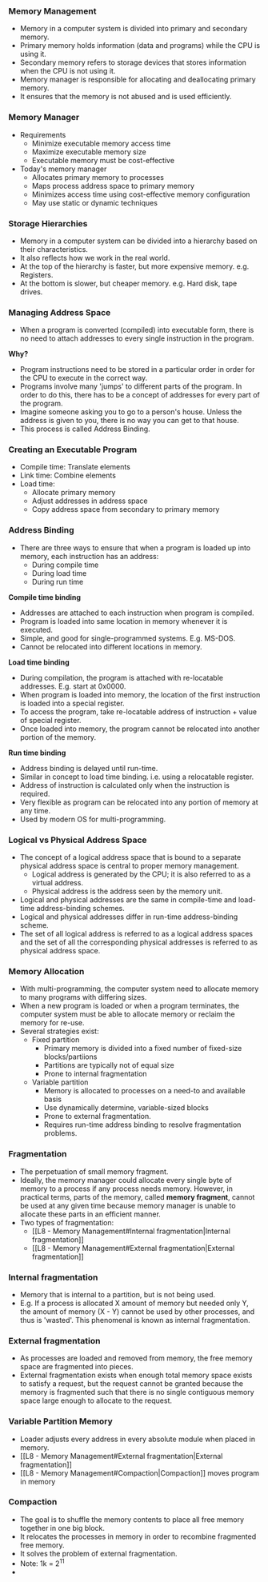 ### Memory Management
- Memory in a computer system is divided into primary and secondary memory.
- Primary memory holds information (data and programs) while the CPU is using it.
- Secondary memory refers to storage devices that stores information when the CPU is not using it.
- Memory manager is responsible for allocating and deallocating  primary memory.
- It ensures that the memory is not abused and is used efficiently.

### Memory Manager
- Requirements
	- Minimize executable memory access time
	- Maximize executable memory size
	- Executable memory must be cost-effective
- Today's memory manager
	- Allocates primary memory to processes 
	- Maps process address space to primary memory
	- Minimizes access time using cost-effective memory configuration
	- May use static or dynamic techniques

### Storage Hierarchies
- Memory in a computer system can be divided into a hierarchy based on their characteristics.
- It also reflects how we work in the real world.
- At the top of the hierarchy is faster, but more expensive memory. e.g. Registers.
- At the bottom is slower, but cheaper memory. e.g. Hard disk, tape drives.

### Managing Address Space
 - When a program is converted (compiled) into executable form, there is no need to attach addresses to every single instruction in the program.

**Why?**
- Program instructions need to be stored in a particular order in order for the CPU to execute in the correct way.
- Programs involve many 'jumps' to different parts of the program. In order to do this, there has to be a concept of addresses for every part of the program.
- Imagine someone asking you to go to a person's house. Unless the address is given to you, there is no way you can get to that house.
- This process is called Address Binding.

### Creating an Executable Program
- Compile time: Translate elements
- Link time: Combine elements
- Load time:
	- Allocate primary memory
	- Adjust addresses in address space
	- Copy address space from secondary to primary memory

### Address Binding
- There are three ways to ensure that when a program is loaded up into memory, each instruction has an address:
	- During compile time
	- During load time 
	- During run time

**Compile time binding**
- Addresses are attached to each instruction when program is compiled.
- Program is loaded into same location in memory whenever it is executed.
- Simple, and good for single-programmed systems. E.g. MS-DOS.
- Cannot be relocated into different locations in memory.

**Load time binding**
- During compilation, the program is attached with re-locatable addresses. E.g. start at 0x0000.
- When program is loaded into memory, the location of the first instruction is loaded into a special register.
- To access the program, take re-locatable address of instruction + value of special register.
- Once loaded into memory, the program cannot be relocated into another portion of the memory.

**Run time binding**
- Address binding is delayed until run-time.
- Similar in concept to load time binding. i.e. using a relocatable register.
- Address of instruction is calculated only when the instruction is required.
- Very flexible as program can be relocated into any portion of memory at any time.
- Used by modern OS for multi-programming.

### Logical vs Physical Address Space
- The concept of a logical address space that is bound to a separate physical address space is central to proper memory management.
	- Logical address is generated by the CPU; it is also referred to as a virtual address.
	- Physical address is the address seen by the memory unit.
- Logical and physical addresses are the same in compile-time and load-time address-binding schemes.
- Logical and physical addresses differ in run-time address-binding scheme.
- The set of all logical address is referred to as a logical address spaces and the set of all the corresponding physical addresses is referred to as physical address space.

### Memory Allocation
- With multi-programming, the computer system need to allocate memory to many programs with differing sizes.
- When a new program is loaded or when a program terminates, the computer system must be able to allocate memory or reclaim the memory for re-use.
- Several strategies exist:
	- Fixed partition
		- Primary memory is divided into a fixed number of fixed-size blocks/partiions
		- Partitions are typically not of equal size
		- Prone to internal fragmentation
	- Variable partition
		- Memory is allocated to processes on a need-to and available basis
		- Use dynamically determine, variable-sized blocks
		- Prone to external fragmentation.
		- Requires run-time address binding to resolve fragmentation problems.

### Fragmentation
- The perpetuation of small memory fragment.
- Ideally, the memory manager could allocate every single byte of memory to a process if any process needs memory. However, in practical terms, parts of the memory, called **memory fragment**, cannot be used at any given time because memory manager is unable to allocate these parts in an efficient manner.
- Two types of fragmentation:
	- [[L8 - Memory Management#Internal fragmentation|Internal fragmentation]]
	- [[L8 - Memory Management#External fragmentation|External fragmentation]]

### Internal fragmentation
- Memory that is internal to a partition, but is not being used.
- E.g. If a process is allocated X amount of memory but needed only Y, the amount of memory (X - Y) cannot be used by other processes, and thus is 'wasted'. This phenomenal is known as internal fragmentation.

### External fragmentation
- As processes are loaded and removed from memory, the free memory space are fragmented into pieces.
- External fragmentation exists when enough total memory space exists to satisfy a request, but the request cannot be granted because the memory is fragmented such that there is no single contiguous memory space large enough to allocate to the request.
### Variable Partition Memory
- Loader adjusts every address in every absolute module when placed in memory.
- [[L8 - Memory Management#External fragmentation|External fragmentation]]
- [[L8 - Memory Management#Compaction|Compaction]] moves program in memory

### Compaction
- The goal is to shuffle the memory contents to place all free memory together in one big block.
- It relocates the processes in memory in order to recombine fragmented free memory.
- It solves the problem of external fragmentation.
- Note: 1k = $2^11$
- 